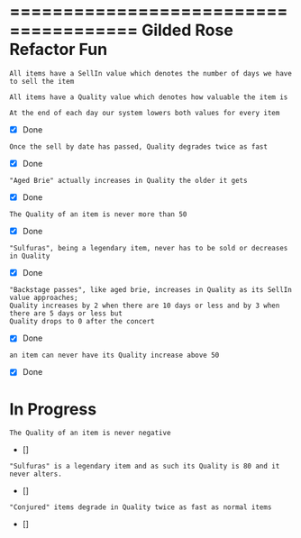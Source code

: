 ======================================
Gilded Rose Refactor Fun
======================================

```
All items have a SellIn value which denotes the number of days we have to sell the item

All items have a Quality value which denotes how valuable the item is

At the end of each day our system lowers both values for every item
```

- [x] Done

```
Once the sell by date has passed, Quality degrades twice as fast
```

- [x] Done

```
"Aged Brie" actually increases in Quality the older it gets
```

- [x] Done

```
The Quality of an item is never more than 50
```

- [x] Done

```
"Sulfuras", being a legendary item, never has to be sold or decreases in Quality
```

- [x] Done

```
"Backstage passes", like aged brie, increases in Quality as its SellIn value approaches;
Quality increases by 2 when there are 10 days or less and by 3 when there are 5 days or less but
Quality drops to 0 after the concert
```

- [x] Done

```
an item can never have its Quality increase above 50
```

- [x] Done

# In Progress

```
The Quality of an item is never negative
```

- []

```
"Sulfuras" is a legendary item and as such its Quality is 80 and it never alters.
```

- []

```
"Conjured" items degrade in Quality twice as fast as normal items
```

- []
